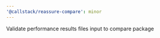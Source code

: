 ```yaml
---
'@callstack/reassure-compare': minor
---
```


Validate performance results files input to compare package
